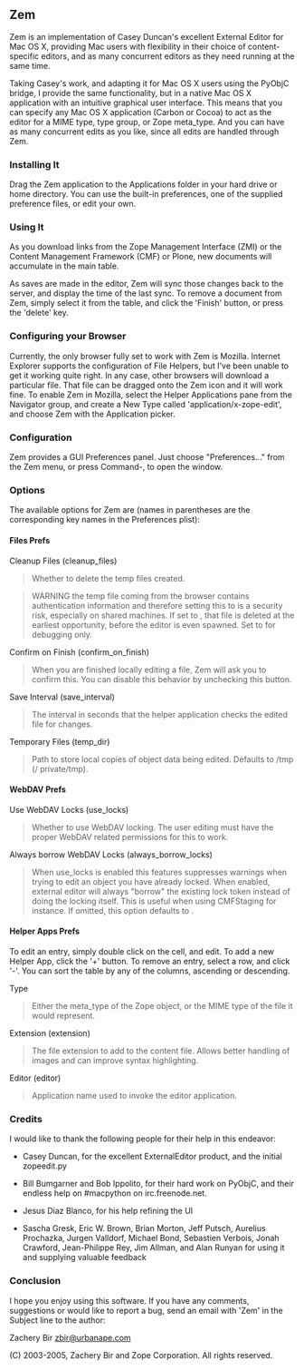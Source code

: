 ## Zem

Zem is an implementation of Casey Duncan's excellent External Editor
for Mac OS X, providing Mac users with flexibility in their choice of
content-specific editors, and as many concurrent editors as they need
running at the same time.

Taking Casey's work, and adapting it for Mac OS X users using the
PyObjC bridge, I provide the same functionality, but in a native Mac
OS X application with an intuitive graphical user interface. This
means that you can specify any Mac OS X application (Carbon or Cocoa)
to act as the editor for a MIME type, type group, or Zope
meta_type. And you can have as many concurrent edits as you like,
since all edits are handled through Zem.

### Installing It

Drag the Zem application to the Applications folder in your
hard drive or home directory. You can use the built-in preferences,
one of the supplied preference files, or edit your own.

### Using It

As you download links from the Zope Management Interface (ZMI) or the
Content Management Framework (CMF) or Plone, new documents will
accumulate in the main table.

As saves are made in the editor, Zem will sync those changes back to
the server, and display the time of the last sync. To remove a
document from Zem, simply select it from the table, and click the
'Finish' button, or press the 'delete' key.

### Configuring your Browser

Currently, the only browser fully set to work with Zem is
Mozilla. Internet Explorer supports the configuration of File Helpers,
but I've been unable to get it working quite right. In any case, other
browsers will download a particular file. That file can be dragged
onto the Zem icon and it will work fine. To enable Zem in Mozilla,
select the Helper Applications pane from the Navigator group, and
create a New Type called 'application/x-zope-edit', and choose Zem
with the Application picker.

### Configuration

Zem provides a GUI Preferences panel. Just choose "Preferences..."
from the Zem menu, or press Command-, to open the window.

### Options

The available options for Zem are (names in parentheses are the
corresponding key names in the Preferences plist):

#### Files Prefs

Cleanup Files (cleanup_files)

> Whether to delete the temp files created.

> WARNING the temp file coming from the browser contains
> authentication information and therefore setting this to <false/>
> is a security risk, especially on shared machines. If set to
> <true/>, that file is deleted at the earliest opportunity, before
> the editor is even spawned. Set to <false /> for debugging only.

Confirm on Finish (confirm_on_finish)

> When you are finished locally editing a file, Zem will ask you to
> confirm this. You can disable this behavior by unchecking this
> button.

Save Interval (save_interval)

> The interval in seconds that the helper application checks the
> edited file for changes.

Temporary Files (temp_dir)

> Path to store local copies of object data being edited. Defaults
> to /tmp (/ private/tmp).

#### WebDAV Prefs

Use WebDAV Locks (use_locks)

> Whether to use WebDAV locking. The user editing must have the
> proper WebDAV related permissions for this to work.

Always borrow WebDAV Locks (always_borrow_locks)

> When use_locks is enabled this features suppresses warnings when
> trying to edit an object you have already locked. When enabled,
> external editor will always "borrow" the existing lock token
> instead of doing the locking itself. This is useful when using
> CMFStaging for instance. If omitted, this option defaults to
> <false/>.

#### Helper Apps Prefs

To edit an entry, simply double click on the cell, and edit. To add a
new Helper App, click the '+' button. To remove an entry, select a
row, and click '-'. You can sort the table by any of the columns,
ascending or descending.

Type

> Either the meta_type of the Zope object, or the MIME type of the
> file it would represent.

Extension (extension)

> The file extension to add to the content file. Allows better
> handling of images and can improve syntax highlighting.

Editor (editor)

> Application name used to invoke the editor application.

### Credits

I would like to thank the following people for their help in this
endeavor:

  - Casey Duncan, for the excellent ExternalEditor product, and the
    initial zopeedit.py

  - Bill Bumgarner and Bob Ippolito, for their hard work on PyObjC,
    and their endless help on #macpython on irc.freenode.net.

  - Jesus Diaz Blanco, for his help refining the UI

  - Sascha Gresk, Eric W. Brown, Brian Morton, Jeff Putsch, Aurelius
    Prochazka, Jurgen Valldorf, Michael Bond, Sebastien Verbois, Jonah
    Crawford, Jean-Philippe Rey, Jim Allman, and Alan Runyan for using
    it and supplying valuable feedback

### Conclusion

I hope you enjoy using this software. If you have any comments,
suggestions or would like to report a bug, send an email with 'Zem' in
the Subject line to the author:

Zachery Bir <zbir@urbanape.com>

(C) 2003-2005, Zachery Bir and Zope Corporation. All rights reserved.

